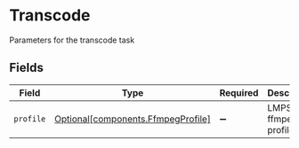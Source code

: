 # Transcode

Parameters for the transcode task


## Fields

| Field                                                                          | Type                                                                           | Required                                                                       | Description                                                                    |
| ------------------------------------------------------------------------------ | ------------------------------------------------------------------------------ | ------------------------------------------------------------------------------ | ------------------------------------------------------------------------------ |
| `profile`                                                                      | [Optional[components.FfmpegProfile]](../../models/components/ffmpegprofile.md) | :heavy_minus_sign:                                                             | LMPS ffmpeg profile                                                            |